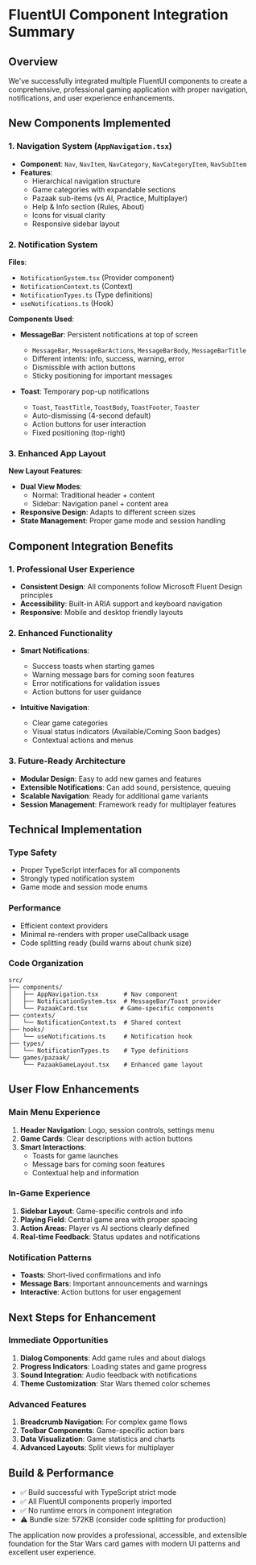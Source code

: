 # FluentUI Component Integration Summary

## Overview
We've successfully integrated multiple FluentUI components to create a comprehensive, professional gaming application with proper navigation, notifications, and user experience enhancements.

## New Components Implemented

### 1. Navigation System (`AppNavigation.tsx`)
- **Component**: `Nav`, `NavItem`, `NavCategory`, `NavCategoryItem`, `NavSubItem`
- **Features**:
  - Hierarchical navigation structure
  - Game categories with expandable sections
  - Pazaak sub-items (vs AI, Practice, Multiplayer)
  - Help & Info section (Rules, About)
  - Icons for visual clarity
  - Responsive sidebar layout

### 2. Notification System
**Files**: 
- `NotificationSystem.tsx` (Provider component)
- `NotificationContext.ts` (Context)
- `NotificationTypes.ts` (Type definitions)
- `useNotifications.ts` (Hook)

**Components Used**:
- **MessageBar**: Persistent notifications at top of screen
  - `MessageBar`, `MessageBarActions`, `MessageBarBody`, `MessageBarTitle`
  - Different intents: info, success, warning, error
  - Dismissible with action buttons
  - Sticky positioning for important messages

- **Toast**: Temporary pop-up notifications
  - `Toast`, `ToastTitle`, `ToastBody`, `ToastFooter`, `Toaster`
  - Auto-dismissing (4-second default)
  - Action buttons for user interaction
  - Fixed positioning (top-right)

### 3. Enhanced App Layout
**New Layout Features**:
- **Dual View Modes**: 
  - Normal: Traditional header + content
  - Sidebar: Navigation panel + content area
- **Responsive Design**: Adapts to different screen sizes
- **State Management**: Proper game mode and session handling

## Component Integration Benefits

### 1. Professional User Experience
- **Consistent Design**: All components follow Microsoft Fluent Design principles
- **Accessibility**: Built-in ARIA support and keyboard navigation
- **Responsive**: Mobile and desktop friendly layouts

### 2. Enhanced Functionality
- **Smart Notifications**: 
  - Success toasts when starting games
  - Warning message bars for coming soon features
  - Error notifications for validation issues
  - Action buttons for user guidance

- **Intuitive Navigation**:
  - Clear game categories
  - Visual status indicators (Available/Coming Soon badges)
  - Contextual actions and menus

### 3. Future-Ready Architecture
- **Modular Design**: Easy to add new games and features
- **Extensible Notifications**: Can add sound, persistence, queuing
- **Scalable Navigation**: Ready for additional game variants
- **Session Management**: Framework ready for multiplayer features

## Technical Implementation

### Type Safety
- Proper TypeScript interfaces for all components
- Strongly typed notification system
- Game mode and session mode enums

### Performance
- Efficient context providers
- Minimal re-renders with proper useCallback usage
- Code splitting ready (build warns about chunk size)

### Code Organization
```
src/
├── components/
│   ├── AppNavigation.tsx       # Nav component
│   ├── NotificationSystem.tsx  # MessageBar/Toast provider
│   └── PazaakCard.tsx         # Game-specific components
├── contexts/
│   └── NotificationContext.ts  # Shared context
├── hooks/
│   └── useNotifications.ts     # Notification hook
├── types/
│   └── NotificationTypes.ts    # Type definitions
└── games/pazaak/
    └── PazaakGameLayout.tsx    # Enhanced game layout
```

## User Flow Enhancements

### Main Menu Experience
1. **Header Navigation**: Logo, session controls, settings menu
2. **Game Cards**: Clear descriptions with action buttons
3. **Smart Interactions**: 
   - Toasts for game launches
   - Message bars for coming soon features
   - Contextual help and information

### In-Game Experience
1. **Sidebar Layout**: Game-specific controls and info
2. **Playing Field**: Central game area with proper spacing
3. **Action Areas**: Player vs AI sections clearly defined
4. **Real-time Feedback**: Status updates and notifications

### Notification Patterns
- **Toasts**: Short-lived confirmations and info
- **Message Bars**: Important announcements and warnings
- **Interactive**: Action buttons for user engagement

## Next Steps for Enhancement

### Immediate Opportunities
1. **Dialog Components**: Add game rules and about dialogs
2. **Progress Indicators**: Loading states and game progress
3. **Sound Integration**: Audio feedback with notifications
4. **Theme Customization**: Star Wars themed color schemes

### Advanced Features
1. **Breadcrumb Navigation**: For complex game flows
2. **Toolbar Components**: Game-specific action bars
3. **Data Visualization**: Game statistics and charts
4. **Advanced Layouts**: Split views for multiplayer

## Build & Performance
- ✅ Build successful with TypeScript strict mode
- ✅ All FluentUI components properly imported
- ✅ No runtime errors in component integration
- ⚠️ Bundle size: 572KB (consider code splitting for production)

The application now provides a professional, accessible, and extensible foundation for the Star Wars card games with modern UI patterns and excellent user experience.
